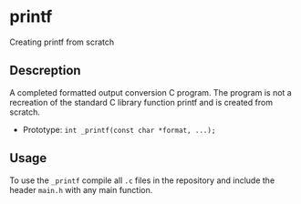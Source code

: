 # printf
Creating printf from scratch 
## Descreption
A completed formatted output conversion C program. The program is not a recreation of the standard C library function
printf and is created from scratch.
* Prototype: `int _printf(const char *format, ...);`
## Usage 
To use the `_printf` 
compile all `.c` files in the repository and include the header `main.h` with any main function.
